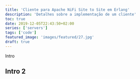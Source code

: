 ```yaml
---
title: 'Cliente para Apache NiFi Site to Site em Erlang'
description: 'Detalhes sobre a implementação de um cliente'
toc: true
date: 2019-12-05T22:43:50+02:00
series: ['servers']
tags: ['code']
featured_image: 'images/featured/27.jpg'
draft: true
---
```


Intro

## Intro 2

